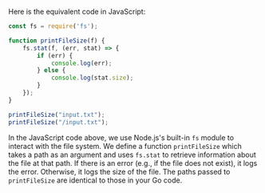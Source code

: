 Here is the equivalent code in JavaScript:

```javascript
const fs = require('fs');

function printFileSize(f) {
    fs.stat(f, (err, stat) => {
        if (err) {
            console.log(err);
        } else {
            console.log(stat.size);
        }
    });
}

printFileSize("input.txt");
printFileSize("/input.txt");
```
In the JavaScript code above, we use Node.js's built-in `fs` module to interact with the file system. We define a function `printFileSize` which takes a path as an argument and uses `fs.stat` to retrieve information about the file at that path. If there is an error (e.g., if the file does not exist), it logs the error. Otherwise, it logs the size of the file. The paths passed to `printFileSize` are identical to those in your Go code.
